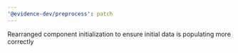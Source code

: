 ```yaml
---
'@evidence-dev/preprocess': patch
---
```


Rearranged component initialization to ensure initial data is populating more correctly
